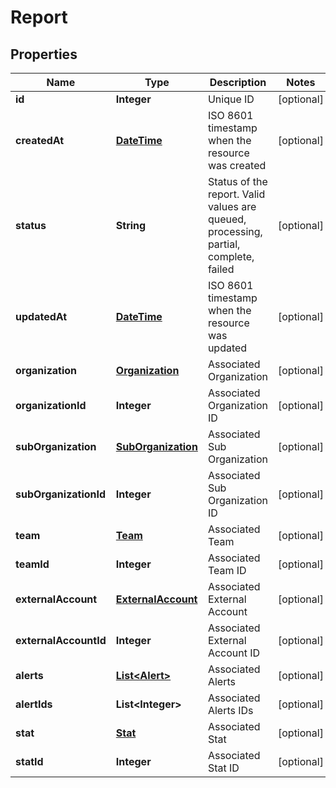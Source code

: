 
# Report

## Properties
Name | Type | Description | Notes
------------ | ------------- | ------------- | -------------
**id** | **Integer** | Unique ID |  [optional]
**createdAt** | [**DateTime**](DateTime.md) | ISO 8601 timestamp when the resource was created |  [optional]
**status** | **String** | Status of the report. Valid values are queued, processing, partial, complete, failed |  [optional]
**updatedAt** | [**DateTime**](DateTime.md) | ISO 8601 timestamp when the resource was updated |  [optional]
**organization** | [**Organization**](Organization.md) | Associated Organization |  [optional]
**organizationId** | **Integer** | Associated Organization ID |  [optional]
**subOrganization** | [**SubOrganization**](SubOrganization.md) | Associated Sub Organization |  [optional]
**subOrganizationId** | **Integer** | Associated Sub Organization ID |  [optional]
**team** | [**Team**](Team.md) | Associated Team |  [optional]
**teamId** | **Integer** | Associated Team ID |  [optional]
**externalAccount** | [**ExternalAccount**](ExternalAccount.md) | Associated External Account |  [optional]
**externalAccountId** | **Integer** | Associated External Account ID |  [optional]
**alerts** | [**List&lt;Alert&gt;**](Alert.md) | Associated Alerts |  [optional]
**alertIds** | **List&lt;Integer&gt;** | Associated Alerts IDs |  [optional]
**stat** | [**Stat**](Stat.md) | Associated Stat |  [optional]
**statId** | **Integer** | Associated Stat ID |  [optional]




